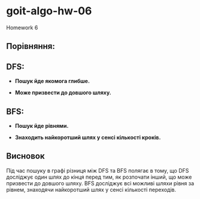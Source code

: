 # goit-algo-hw-06 
 Homework 6

## Порівняння:

## DFS:

- **Пошук йде якомога глибше.**

- **Може призвести до довшого шляху.**

## BFS:

- **Пошук йде рівнями.**

- **Знаходить найкоротший шлях у сенсі кількості кроків.**

## Висновок
Під час пошуку в графі різниця між DFS та BFS полягає в тому, що DFS досліджує один шлях до кінця перед тим, як розпочати інший, що може призвести до довшого шляху. BFS досліджує всі можливі шляхи рівня за рівнем, знаходячи найкоротший шлях у сенсі кількості переходів.

